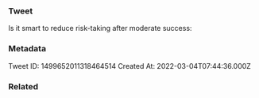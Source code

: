 ### Tweet
Is it smart to reduce risk-taking after moderate success:

### Metadata
Tweet ID: 1499652011318464514
Created At: 2022-03-04T07:44:36.000Z

### Related

